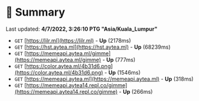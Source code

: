 # 📖 Summary
Last updated: **4/7/2022, 3:26:10 PTG "Asia/Kuala_Lumpur"**

- `GET` [https://lilr.ml](https://lilr.ml) - **Up** (2178ms)
- `GET` [https://hst.aytea.ml](https://hst.aytea.ml) - **Up** (68239ms)
- `GET` [https://memeapi.aytea.ml/gimme](https://memeapi.aytea.ml/gimme) - **Up** (777ms)
- `GET` [https://color.aytea.ml/4b31d6.png](https://color.aytea.ml/4b31d6.png) - **Up** (1546ms)
- `GET` [https://memeapi.aytea.ml](https://memeapi.aytea.ml) - **Up** (318ms)
- `GET` [https://memeapi.aytea14.repl.co/gimme](https://memeapi.aytea14.repl.co/gimme) - **Up** (266ms)
